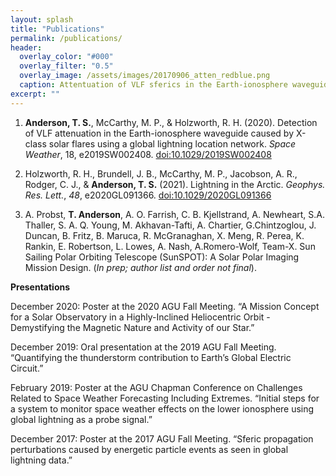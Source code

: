 ```yaml
---
layout: splash
title: "Publications"
permalink: /publications/
header:
  overlay_color: "#000"
  overlay_filter: "0.5"
  overlay_image: /assets/images/20170906_atten_redblue.png
  caption: Attentuation of VLF sferics in the Earth-ionosphere waveguide, from <i>Anderson et al. 2020</i>
excerpt: ""
---
```


1. **Anderson, T. S.**, McCarthy, M. P., & Holzworth, R. H. (2020). Detection of VLF attenuation in the Earth-ionosphere waveguide caused by 
X-class solar flares using a global lightning location network. *Space Weather*, 18, e2019SW002408. [doi:10.1029/2019SW002408](https://doi.org/10.1029/2019SW002408)

2. Holzworth, R. H., Brundell, J. B., McCarthy, M. P., Jacobson, A. R., Rodger, C. J., & **Anderson, T. S.** (2021). Lightning in the Arctic. *Geophys. Res. Lett.*, *48*, e2020GL091366. [doi:10.1029/2020GL091366](https://doi.org/10.1029/2020GL091366)

3. A. Probst, **T. Anderson**, A. O. Farrish, C. B. Kjellstrand, A. Newheart, S.A. Thaller, S. A. Q. Young, M. Akhavan-Tafti, A. Chartier, G.Chintzoglou, J. Duncan, B. Fritz, B. Maruca, R. McGranaghan, X. Meng, R. Perea, K. Rankin, E. Robertson, L. Lowes, A. Nash, A.Romero-Wolf, Team-X. Sun Sailing Polar Orbiting Telescope (SunSPOT): A Solar Polar Imaging Mission Design. (*In prep; author list and order not final*).


**Presentations**

December 2020: Poster at the 2020 AGU Fall Meeting. “A Mission Concept for a Solar Observatory in a Highly-Inclined Heliocentric Orbit - Demystifying the Magnetic Nature and Activity of our Star.”

December 2019: Oral presentation at the 2019 AGU Fall Meeting. “Quantifying the thunderstorm contribution to Earth’s Global Electric Circuit.”

February 2019: Poster at the AGU Chapman Conference on Challenges Related to Space Weather Forecasting Including Extremes. “Initial steps for a system to monitor space weather effects on the lower ionosphere using global lightning as a probe signal.”

December 2017: Poster at the 2017 AGU Fall Meeting. “Sferic propagation perturbations caused by energetic particle events as seen in global lightning data.”
